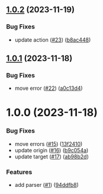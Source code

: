 ## [1.0.2](https://github.com/devdigital/tson/compare/parse-v1.0.1...parse-v1.0.2) (2023-11-19)


### Bug Fixes

* update action ([#23](https://github.com/devdigital/tson/issues/23)) ([b8ac448](https://github.com/devdigital/tson/commit/b8ac448e505938353023911e66507737fd03a16c))

## [1.0.1](https://github.com/devdigital/tson/compare/parse-v1.0.0...parse-v1.0.1) (2023-11-18)


### Bug Fixes

* move error ([#22](https://github.com/devdigital/tson/issues/22)) ([a0c13d4](https://github.com/devdigital/tson/commit/a0c13d4609805c35cdbb7247c345f628c50da10b))

# 1.0.0 (2023-11-18)


### Bug Fixes

* move errors ([#15](https://github.com/devdigital/tson/issues/15)) ([13f2410](https://github.com/devdigital/tson/commit/13f2410adc342ac033d49768e3ea1c5013f68b74))
* update origin ([#16](https://github.com/devdigital/tson/issues/16)) ([b9c054a](https://github.com/devdigital/tson/commit/b9c054a50ac0f5e6a811478c02bd34c1c485dd6c))
* update target ([#17](https://github.com/devdigital/tson/issues/17)) ([ab98b2d](https://github.com/devdigital/tson/commit/ab98b2d6cfda7994785311fe94f37fae8b7c54ea))


### Features

* add parser ([#1](https://github.com/devdigital/tson/issues/1)) ([94ddfb8](https://github.com/devdigital/tson/commit/94ddfb848df1b78d1fdc222fa804dfd680fc32f0))
